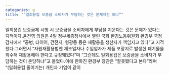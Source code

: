 ```yaml
---
categories: g
title: "“일회용컵 보증금 소비자가 부담하는 것은 문제개선 되나”"
---
```

일회용컵 보증금제 시행 시 보증금을 소비자에게 부담을 지운다는 것은 문제가 있다는 지적이다.윤건영 의원은 4일 정부세종청사에서 열린 국회 환경노동위원회 환경부 국정감사에서 “공병, 타이어, 건전지, 형광등 등은 재활용을 생산자가 책임지고 있다”고 지적했다.그러면서 “자원재활용법엔 제조업자나 수입업자가 제품 포장지로 발생한 폐기물을 회수해 재활용해야 한다고 규정돼있다”며 “그런데도 일회용컵은 보증금을 소비자가 부담하는 것이 온당하냐”고 물었다.이에 한화진 환경부 장관은 “잘못됐다고 본다”라며 “(일회용컵 줄이기는) 개인과 기업이 같이